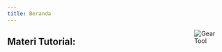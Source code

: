 ```yaml
---
title: Beranda
---
```


<img src="https://openclipart.org/download/192629/gear-tools.svg" style="max-width:15%;min-width:40px;float:right;" alt="Gear Tool" />

## Materi Tutorial:


